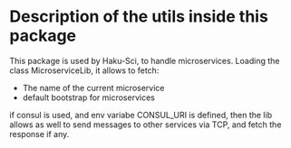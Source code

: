 # Description of the utils inside this package

This package is used by Haku-Sci, to handle microservices.
Loading the class MicroserviceLib, it allows to fetch:

* The name of the current microservice
* default bootstrap for microservices

if consul is used, and env variabe CONSUL_URI is defined, then the lib allows as well to send messages to other services via TCP, and fetch the response if any.
